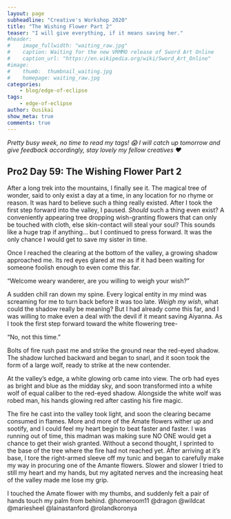```yaml
---
layout: page
subheadline: "Creative's Workshop 2020"
title: "The Wishing Flower Part 2"
teaser: "I will give everything, if it means saving her."
#header:
#    image_fullwidth: "waiting_raw.jpg"
#    caption: Waiting for the new VRMMO release of Sword Art Online
#    caption_url: "https://en.wikipedia.org/wiki/Sword_Art_Online"
#image:
#    thumb:  thumbnail_waiting.jpg
#    homepage: waiting_raw.jpg
categories:
    - blog/edge-of-eclipse
tags:
    - edge-of-eclipse
author: Ousikai
show_meta: true
comments: true
---
```

*Pretty busy week, no time to read my tags! :scream: I will catch up tomorrow and give feedback accordingly, stay lovely my fellow creatives :heart:*  
 
## Pro2 Day 59: The Wishing Flower Part 2
After a long trek into the mountains, I finally see it. The magical tree of wonder, said to only exist a day at a time, in any location for no rhyme or reason. It was hard to believe such a thing really existed. After I took the first step forward into the valley, I paused. *Should* such a thing even exist? A conveniently appearing tree dropping wish-granting flowers that can only be touched with cloth, else skin-contact will steal your soul? This sounds like a huge trap if anything… but I continued to press forward. It was the only chance I would get to save my sister in time. 

Once I reached the clearing at the bottom of the valley, a growing shadow approached me. Its red eyes glared at me as if it had been waiting for someone foolish enough to even come this far. 

“Welcome weary wanderer, are you willing to weigh your wish?” 

A sudden chill ran down my spine. Every logical entity in my mind was screaming for me to turn back before it was too late. *Weigh my wish*, what could the shadow really be meaning? But I had already come this far, and I was willing to make even a deal with the devil if it meant saving Aiyanna. As I took the first step forward toward the white flowering tree-

“No, not this time.”

Bolts of fire rush past me and strike the ground near the red-eyed shadow. The shadow lurched backward and began to snarl, and it soon took the form of a large wolf, ready to strike at the new contender. 

At the valley’s edge, a white glowing orb came into view. The orb had eyes as bright and blue as the midday sky, and soon transformed into a white wolf of equal caliber to the red-eyed shadow. Alongside the white wolf was robed man, his hands glowing red after casting his fire magic. 

The fire he cast into the valley took light, and soon the clearing became consumed in flames. More and more of the Amate flowers wither up and sootify, and I could feel my heart begin to beat faster and faster. I was running out of time, this madman was making sure NO ONE would get a chance to get their wish granted. Without a second thought, I sprinted to the base of the tree where the fire had not reached yet. After arriving at it’s base, I tore the right-armed sleeve off my tunic and began to carefully make my way in procuring one of the Amante flowers. Slower and slower I tried to still my heart and my hands, but my agitated nerves and the increasing heat of the valley made me lose my grip. 

I touched the Amate flower with my thumbs, and suddenly felt a pair of hands touch my palm from behind. 
@homeroom11 @dragon @wildcat @mariesheel @lainastanford @rolandkoronya